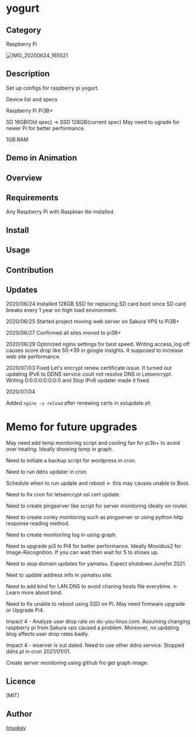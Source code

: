 # yogurt 

## Category

Raspberry Pi

![IMG_20200624_165521](https://user-images.githubusercontent.com/9047935/85963539-37a46900-b9f1-11ea-88ea-3d644a08c2be.jpg)


## Description

Set up configs for raspberry pi yogurt.

Device list and specs

Raspberry Pi Pi3B+

SD 16GB(Old spec) -> SSD 128GB(current spec) May need to ugrade for newer Pi for better performance.

1GB RAM

## Demo in Animation

## Overview

## Requirements

Any Raspberry Pi with Raspbian lite installed.

## Install

## Usage

## Contribution

## Updates

2020/06/24 Installed 128GB SSD for replacing SD card boot since SD card breaks every 1 year on high load environment.

2020/06/25 Started project moving web server on Sakura VPS to Pi3B+

2020/06/27 Confirmed all sites moved to pi3B+

2020/06/29 Optimized nginx settings for best speed. Writing access_log off causes score drop like 50->39 in google insights. It supposed to increase web site performance.

2020/07/03 Fixed Let's encrypt renew certificate issue. It turned out updating IPv6 to DDNS service coult not resolve DNS in Letsencrypt. Writing 0:0:0:0:0:0:0:0 and Stop IPv6 updater made it fixed.

2020/07/04 

Added `nginx -s reload` after renewing certs in sslupdate.sh

# Memo for future upgrades

May need add temp monitoring script and cooling fan for pi3b+ to avoid over heating. Ideally showing temp in graph.

Need to initiate a backup script for wordpress in cron.

Need to run ddns updater in cron.

Schedule when to run update and reboot <- this may causes unable to Boot.

Need to fix cron for letsencrypt ssl cert update.

Need to create pingserver like script for server monitoring ideally on router. 

Need to create conky monitoring such as pingserver or using python http response reading method.

Need to create monitorling log in using graph.

Need to upgrade pi3 to Pi4 for better performance. Ideally Movidius2 for Image-Recognition. If you can wait then wait for 5 to shows up.

Need to stop domain updates for yamatsu. Expect shutdown June1st 2021.

Neet to update address info in yamatsu site.

Need to add bind for LAN DNS to avoid chaning hosts file everytime. <- Learn more about bind.

Need to fix unable to reboot using SSD on Pi. May need firmware upgrade or Upgrade Pi4.

Impact 4 - Analyze user drop rate on do-you-linux.com. Assuming changing raspberry pi from Sakura vps caused a problem. Moreover, no updating blog affects user drop rates badly.

Impact 4 - ieserver is out dated. Need to use other ddns service. Stopped ddns.pl in cron 2021/01/01.

Create server monitoring using github fro get graph image.

## Licence

[MIT]

## Author

[linuxkay](https://github.com/linuxkay)
